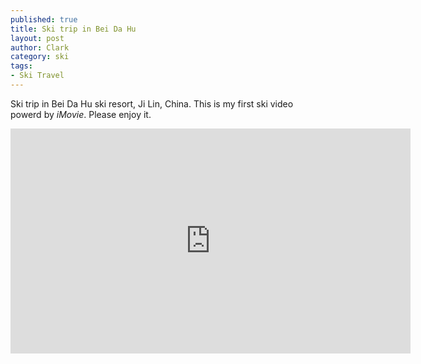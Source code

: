 ```yaml
---
published: true
title: Ski trip in Bei Da Hu
layout: post
author: Clark
category: ski
tags:
- Ski Travel
---
```



Ski trip in Bei Da Hu ski resort, Ji Lin, China. 
This is my first ski video powerd by *iMovie*. Please enjoy it.

<iframe width="640" height="360" src="https://www.youtube.com/embed/bdFatw0naxI" frameborder="0" allowfullscreen></iframe>
